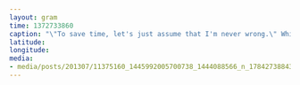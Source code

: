 ```yaml
---
layout: gram
time: 1372733860
caption: "\"To save time, let's just assume that I'm never wrong.\" While waiting in line for my DEN to PDX flight."
latitude: 
longitude: 
media:
- media/posts/201307/11375160_1445992005700738_1444088566_n_17842738843000351.jpg
---
```

